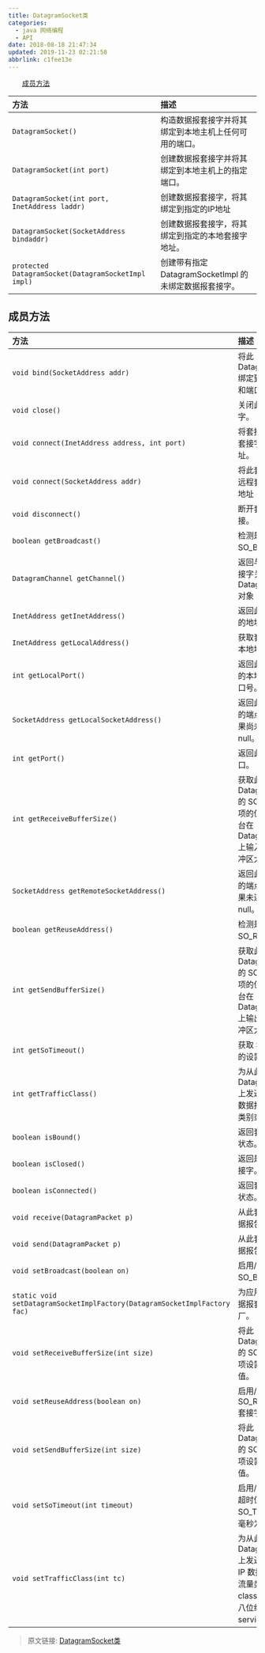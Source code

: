 ```yaml
---
title: DatagramSocket类
categories: 
  - java 网络编程
  - API
date: 2018-08-18 21:47:34
updated: 2019-11-23 02:21:58
abbrlink: c1fee13e
---
```

<div id='my_toc'><a href="/ReadingNotes/c1fee13e/#成员方法" class="header_2">成员方法</a><br></div>
<style>
    .header_1{
        margin-left: 1em;
    }
    .header_2{
        margin-left: 2em;
    }
    .header_3{
        margin-left: 3em;
    }
    .header_4{
        margin-left: 4em;
    }
    .header_5{
        margin-left: 5em;
    }
    .header_6{
        margin-left: 6em;
    }
</style>
<!--more-->
<script>if (navigator.platform.search('arm')==-1){document.getElementById('my_toc').style.display = 'none';}
var e,p = document.getElementsByTagName('p');while (p.length>0) {e = p[0];e.parentElement.removeChild(e);}
</script>

<!--end-->
|方法|描述|
|:-|:-|
|`DatagramSocket()`|构造数据报套接字并将其绑定到本地主机上任何可用的端口。 |
|`DatagramSocket(int port)` |创建数据报套接字并将其绑定到本地主机上的指定端口。 |
|`DatagramSocket(int port, InetAddress laddr)` |创建数据报套接字，将其绑定到指定的IP地址|
|`DatagramSocket(SocketAddress bindaddr)` |创建数据报套接字，将其绑定到指定的本地套接字地址。 |
|`protected  DatagramSocket(DatagramSocketImpl impl)`|创建带有指定 DatagramSocketImpl 的未绑定数据报套接字。 |
## 成员方法 ##

|方法|描述|
|:-|:-|
|`void bind(SocketAddress addr)`|将此 DatagramSocket 绑定到特定的地址和端口。 |
|`void close()`|关闭此数据报套接字。 |
|`void connect(InetAddress address, int port)`|将套接字连接到此套接字的远程地址。 |
|`void connect(SocketAddress addr)`|将此套接字连接到远程套接字地址（IP 地址 + 端口号）。 |
|`void disconnect()`|断开套接字的连接。 |
|`boolean getBroadcast()`|检测是否启用了 SO_BROADCAST。 |
|`DatagramChannel getChannel()`|返回与此数据报套接字关联的唯一 DatagramChannel 对象（如果有）。 |
|`InetAddress getInetAddress()`|返回此套接字连接的地址。 |
|`InetAddress getLocalAddress()`|获取套接字绑定的本地地址。 |
|`int getLocalPort()`|返回此套接字绑定的本地主机上的端口号。 |
|`SocketAddress getLocalSocketAddress()`|返回此套接字绑定的端点的地址，如果尚未绑定则返回 null。 |
|`int getPort()`|返回此套接字的端口。 |
|`int getReceiveBufferSize()`|获取此 DatagramSocket 的 SO_RCVBUF 选项的值，该值是平台在 DatagramSocket 上输入时使用的缓冲区大小。 |
|`SocketAddress getRemoteSocketAddress()`|返回此套接字连接的端点的地址，如果未连接则返回 null。 |
|`boolean getReuseAddress()`|检测是否启用了 SO_REUSEADDR。 |
|`int getSendBufferSize()`|获取此 DatagramSocket 的 SO_SNDBUF 选项的值，该值是平台在 DatagramSocket 上输出时使用的缓冲区大小。 |
|`int getSoTimeout()`|获取 SO_TIMEOUT 的设置。 |
|`int getTrafficClass()`|为从此 DatagramSocket 上发送的包获取 IP 数据报头中的流量类别或服务类型。 |
|`boolean isBound()`|返回套接字的绑定状态。 |
|`boolean isClosed()`|返回是否关闭了套接字。 |
|`boolean isConnected()`|返回套接字的连接状态。 |
|`void receive(DatagramPacket p)`|从此套接字接收数据报包。 |
|`void send(DatagramPacket p)`|从此套接字发送数据报包。 |
|`void setBroadcast(boolean on)`|启用/禁用 SO_BROADCAST。 |
|`static void setDatagramSocketImplFactory(DatagramSocketImplFactory fac)`|为应用程序设置数据报套接字实现工厂。 |
|`void setReceiveBufferSize(int size)`|将此 DatagramSocket 的 SO_RCVBUF 选项设置为指定的值。 |
|`void setReuseAddress(boolean on)`|启用/禁用 SO_REUSEADDR 套接字选项。 |
|`void setSendBufferSize(int size)`|将此 DatagramSocket 的 SO_SNDBUF 选项设置为指定的值。 |
|`void setSoTimeout(int timeout)`|启用/禁用带有指定超时值的 SO_TIMEOUT，以毫秒为单位。 |
|`void setTrafficClass(int tc)`|为从此 DatagramSocket 上发送的数据报在 IP 数据报头中设置流量类别 (traffic class) 或服务类型八位组 (type-of-service octet)。 |

>原文链接: [DatagramSocket类](https://www.lansheng.net.cn/blog/c1fee13e/)
